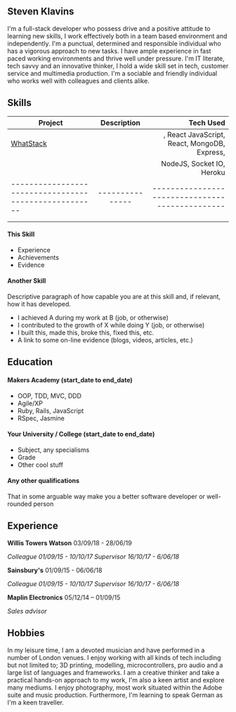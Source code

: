 ## Steven Klavins

I'm a full-stack developer who possess drive and a positive attitude to learning new skills, I work effectively both in a team based environment and independently. I'm a punctual, determined and responsible individual who has a vigorous approach to new tasks. I have ample experience in fast paced working environments and thrive well under pressure. I'm IT literate, tech savvy and an innovative thinker, I hold a wide skill set in tech, customer service and multimedia production. I'm a sociable and friendly individual who works well with colleagues and clients alike.

## Skills

| Project                                             |  Description  | Tech Used                                      |
|-----------------------------------------------------|:-------------:|-----------------------------------------------:|
|[WhatStack](https://github.com/FayeCarter/WhatStack) |               |, React    JavaScript, React, MongoDB, Express, |
|                                                     |               | NodeJS, Socket IO, Heroku                      |
|-----------------------------------------------------|---------------| -----------------------------------------------|
|                                                     |               |                                                |
|                                                     |               |                                                |
#### This Skill

- Experience
- Achievements
- Evidence

#### Another Skill

Descriptive paragraph of how capable you are at this skill and, if relevant, how it has developed.

- I achieved A during my work at B (job, or otherwise)
- I contributed to the growth of X while doing Y (job, or otherwise)
- I built this, made this, broke this, fixed this, etc.
- A link to some on-line evidence (blogs, videos, articles, etc.)

## Education

#### Makers Academy (start_date to end_date)

- OOP, TDD, MVC, DDD
- Agile/XP
- Ruby, Rails, JavaScript
- RSpec, Jasmine

#### Your University / College (start_date to end_date)

- Subject, any specialisms
- Grade
- Other cool stuff

#### Any other qualifications

That in some arguable way make you a better software developer or well-rounded person

## Experience

**Willis Towers Watson** 03/09/18 - 28/06/19 

*Colleague 01/09/15 - 10/10/17 Supervisor 16/10/17 - 6/06/18*  

**Sainsbury's** 01/09/15 - 06/06/18 

*Colleague 01/09/15 - 10/10/17 Supervisor 16/10/17 - 6/06/18*  

**Maplin Electronics** 05/12/14 – 01/09/15  

*Sales advisor*  

## Hobbies

In my leisure time, I am a devoted musician and have performed in a number of London venues. I enjoy working with all kinds of tech including but not limited to; 3D printing, modelling, microcontrollers, pro audio and a large list of languages and frameworks. I am a creative thinker and take a practical hands-on approach to my work, I'm also a keen artist and explore many mediums. I enjoy photography, most work situated within the Adobe suite and music production. Furthermore, I'm learning to speak German as I'm a keen traveller.
